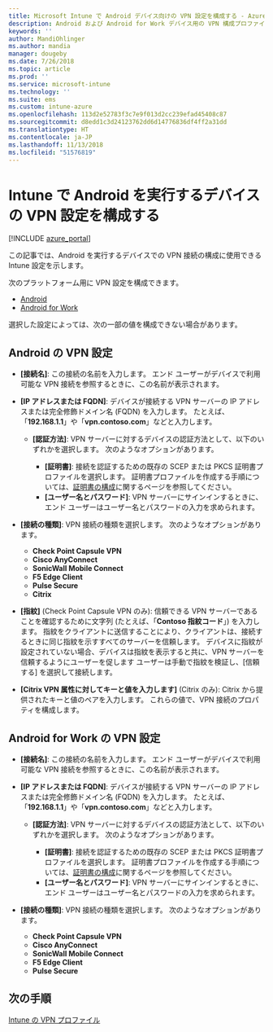 ```yaml
---
title: Microsoft Intune で Android デバイス向けの VPN 設定を構成する - Azure | Microsoft Docs
description: Android および Android for Work デバイス用の VPN 構成プロファイルを作成する場合は、接続名、VPN サーバーの IP アドレスまたは FQDN を入力し、ユーザーが VPN サーバーの認証を受ける方法を選択してから、Citrix、SonicWall、Check Point Capsule、Pulse Secure、Microsoft Edge の接続の種類を選択します。
keywords: ''
author: MandiOhlinger
ms.author: mandia
manager: dougeby
ms.date: 7/26/2018
ms.topic: article
ms.prod: ''
ms.service: microsoft-intune
ms.technology: ''
ms.suite: ems
ms.custom: intune-azure
ms.openlocfilehash: 113d2e52783f3c7e9f013d2cc239efad45408c87
ms.sourcegitcommit: d8edd1c3d24123762dd6d14776836df4ff2a31dd
ms.translationtype: HT
ms.contentlocale: ja-JP
ms.lasthandoff: 11/13/2018
ms.locfileid: "51576819"
---
```

# <a name="configure-vpn-settings-for-devices-running-android-in-intune"></a>Intune で Android を実行するデバイスの VPN 設定を構成する

[!INCLUDE [azure_portal](./includes/azure_portal.md)]

この記事では、Android を実行するデバイスでの VPN 接続の構成に使用できる Intune 設定を示します。

次のプラットフォーム用に VPN 設定を構成できます。

- [Android](#android-vpn-settings)
- [Android for Work](#android-for-work-vpn-settings)

選択した設定によっては、次の一部の値を構成できない場合があります。

## <a name="android-vpn-settings"></a>Android の VPN 設定

- **[接続名]**: この接続の名前を入力します。 エンド ユーザーがデバイスで利用可能な VPN 接続を参照するときに、この名前が表示されます。
- **[IP アドレスまたは FQDN]**: デバイスが接続する VPN サーバーの IP アドレスまたは完全修飾ドメイン名 (FQDN) を入力します。 たとえば、「**192.168.1.1**」や「**vpn.contoso.com**」などと入力します。

  - **[認証方法]**: VPN サーバーに対するデバイスの認証方法として、以下のいずれかを選択します。 次のようなオプションがあります。

    - **[証明書]**: 接続を認証するための既存の SCEP または PKCS 証明書プロファイルを選択します。 証明書プロファイルを作成する手順については、[証明書の構成](certificates-configure.md)に関するページを参照してください。
    - **[ユーザー名とパスワード]**: VPN サーバーにサインインするときに、エンド ユーザーはユーザー名とパスワードの入力を求められます。

- **[接続の種類]**: VPN 接続の種類を選択します。 次のようなオプションがあります。

  - **Check Point Capsule VPN**
  - **Cisco AnyConnect**
  - **SonicWall Mobile Connect**
  - **F5 Edge Client**
  - **Pulse Secure**
  - **Citrix**

- **[指紋]** (Check Point Capsule VPN のみ): 信頼できる VPN サーバーであることを確認するために文字列 (たとえば、「**Contoso 指紋コード**」) を入力します。 指紋をクライアントに送信することにより、クライアントは、接続するときに同じ指紋を示すすべてのサーバーを信頼します。 デバイスに指紋が設定されていない場合、デバイスは指紋を表示すると共に、VPN サーバーを信頼するようにユーザーを促します ユーザーは手動で指紋を検証し、[信頼する] を選択して接続します。
- **[Citrix VPN 属性に対してキーと値を入力します]** (Citrix のみ): Citrix から提供されたキーと値のペアを入力します。 これらの値で、VPN 接続のプロパティを構成します。

## <a name="android-for-work-vpn-settings"></a>Android for Work の VPN 設定

- **[接続名]**: この接続の名前を入力します。 エンド ユーザーがデバイスで利用可能な VPN 接続を参照するときに、この名前が表示されます。
- **[IP アドレスまたは FQDN]**: デバイスが接続する VPN サーバーの IP アドレスまたは完全修飾ドメイン名 (FQDN) を入力します。 たとえば、「**192.168.1.1**」や「**vpn.contoso.com**」などと入力します。

  - **[認証方法]**: VPN サーバーに対するデバイスの認証方法として、以下のいずれかを選択します。 次のようなオプションがあります。
  
    - **[証明書]**: 接続を認証するための既存の SCEP または PKCS 証明書プロファイルを選択します。 証明書プロファイルを作成する手順については、[証明書の構成](certificates-configure.md)に関するページを参照してください。
    - **[ユーザー名とパスワード]**: VPN サーバーにサインインするときに、エンド ユーザーはユーザー名とパスワードの入力を求められます。

- **[接続の種類]**: VPN 接続の種類を選択します。 次のようなオプションがあります。

  - **Check Point Capsule VPN**
  - **Cisco AnyConnect**
  - **SonicWall Mobile Connect**
  - **F5 Edge Client**
  - **Pulse Secure**

## <a name="next-steps"></a>次の手順
[Intune の VPN プロファイル](vpn-settings-configure.md)
